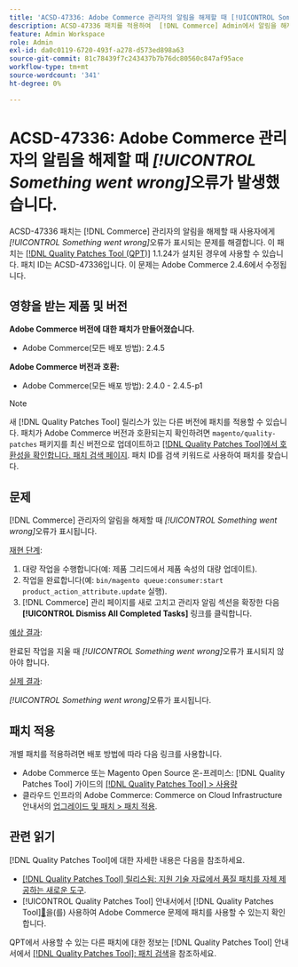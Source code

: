 ```yaml
---
title: 'ACSD-47336: Adobe Commerce 관리자의 알림을 해제할 때 [!UICONTROL Something went wrong] 오류가 발생했습니다.'
description: ACSD-47336 패치를 적용하여  [!DNL Commerce] Admin에서 알림을 해제할 때 사용자에게 [!UICONTROL Something went wrong] 오류가 표시되는 Adobe Commerce 문제를 해결합니다.
feature: Admin Workspace
role: Admin
exl-id: da0c0119-6720-493f-a278-d573ed898a63
source-git-commit: 81c78439f7c243437b7b76dc80560c847af95ace
workflow-type: tm+mt
source-wordcount: '341'
ht-degree: 0%

---
```


# ACSD-47336: Adobe Commerce 관리자의 알림을 해제할 때 _[!UICONTROL Something went wrong]_&#x200B;오류가 발생했습니다.

ACSD-47336 패치는 [!DNL Commerce] 관리자의 알림을 해제할 때 사용자에게 _[!UICONTROL Something went wrong]_&#x200B;오류가 표시되는 문제를 해결합니다. 이 패치는 [[!DNL Quality Patches Tool (QPT)]](https://experienceleague.adobe.com/en/docs/commerce-knowledge-base/kb/announcements/commerce-announcements/magento-quality-patches-released-new-tool-to-self-serve-quality-patches) 1.1.24가 설치된 경우에 사용할 수 있습니다. 패치 ID는 ACSD-47336입니다. 이 문제는 Adobe Commerce 2.4.6에서 수정됩니다.

## 영향을 받는 제품 및 버전

**Adobe Commerce 버전에 대한 패치가 만들어졌습니다.**

* Adobe Commerce(모든 배포 방법): 2.4.5

**Adobe Commerce 버전과 호환:**

* Adobe Commerce(모든 배포 방법): 2.4.0 - 2.4.5-p1

>[!NOTE]
>
>새 [!DNL Quality Patches Tool] 릴리스가 있는 다른 버전에 패치를 적용할 수 있습니다. 패치가 Adobe Commerce 버전과 호환되는지 확인하려면 `magento/quality-patches` 패키지를 최신 버전으로 업데이트하고 [[!DNL Quality Patches Tool]에서 호환성을 확인합니다. 패치 검색 페이지](https://experienceleague.adobe.com/tools/commerce-quality-patches/index.html). 패치 ID를 검색 키워드로 사용하여 패치를 찾습니다.

## 문제

[!DNL Commerce] 관리자의 알림을 해제할 때 _[!UICONTROL Something went wrong]_&#x200B;오류가 표시됩니다.

<u>재현 단계</u>:

1. 대량 작업을 수행합니다(예: 제품 그리드에서 제품 속성의 대량 업데이트).
1. 작업을 완료합니다(예: `bin/magento queue:consumer:start product_action_attribute.update` 실행).
1. [!DNL Commerce] 관리 페이지를 새로 고치고 관리자 알림 섹션을 확장한 다음 **[!UICONTROL Dismiss All Completed Tasks]** 링크를 클릭합니다.

<u>예상 결과</u>:

완료된 작업을 지울 때 _[!UICONTROL Something went wrong]_&#x200B;오류가 표시되지 않아야 합니다.

<u>실제 결과</u>:

_[!UICONTROL Something went wrong]_&#x200B;오류가 표시됩니다.

## 패치 적용

개별 패치를 적용하려면 배포 방법에 따라 다음 링크를 사용합니다.

* Adobe Commerce 또는 Magento Open Source 온-프레미스: [!DNL Quality Patches Tool] 가이드의 [[!DNL Quality Patches Tool] > 사용량](/help/tools/quality-patches-tool/usage.md)
* 클라우드 인프라의 Adobe Commerce: Commerce on Cloud Infrastructure 안내서의 [업그레이드 및 패치 > 패치 적용](https://experienceleague.adobe.com/docs/commerce-cloud-service/user-guide/develop/upgrade/apply-patches.html).

## 관련 읽기

[!DNL Quality Patches Tool]에 대한 자세한 내용은 다음을 참조하세요.

* [[!DNL Quality Patches Tool] 릴리스됨: 지원 기술 자료에서 품질 패치를 자체 제공하는 새로운 도구](https://experienceleague.adobe.com/en/docs/commerce-knowledge-base/kb/announcements/commerce-announcements/magento-quality-patches-released-new-tool-to-self-serve-quality-patches).
* [!UICONTROL Quality Patches Tool] 안내서에서  [!DNL Quality Patches Tool][&#128279;](/help/tools/quality-patches-tool/patches-available-in-qpt/check-patch-for-magento-issue-with-magento-quality-patches.md)을(를) 사용하여 Adobe Commerce 문제에 패치를 사용할 수 있는지 확인합니다.


QPT에서 사용할 수 있는 다른 패치에 대한 정보는 [!DNL Quality Patches Tool] 안내서에서 [[!DNL Quality Patches Tool]: 패치 검색](https://experienceleague.adobe.com/tools/commerce-quality-patches/index.html)을 참조하세요.

